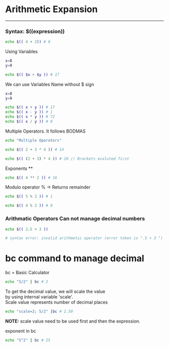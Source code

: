 # Arithmetic Expansion
----

### Syntax: $((expression))

```bash
echo $(( 4 + 2)) # 6
```

Using Variables
```bash
x=8
y=9

echo $(( $x + $y )) # 17
```
We can use Variables Name without $ sign

```bash
x=8
y=9

echo $(( x + y )) # 17
echo $(( x - y )) # 1
echo $(( x * y )) # 72
echo $(( x / y )) # 0 

```

Multiple Operators. It follows BODMAS
```bash
echo "Multiple Operators"

echo $(( 2 + 3 * 4 )) # 14

echo $(( (2 + 3) * 4 )) # 20 // Brackets evaluted first
```

Exponents **
```bash
echo $(( 4 ** 2 )) # 16
```

Modulo operator % -> Returns remainder
```bash
echo $(( 5 % 2 )) # 1

echo $(( 4 % 2 )) # 0
```

### Arithmatic Operators Can not manage decimal numbers

```bash
echo $(( 2.5 + 3 )) 

# syntax error: invalid arithmetic operator (error token is ".5 + 3 ")
```

# bc command to manage decimal

bc = Basic Calculator

```bash
echo "5/2" | bc # 2
```

To get the decimal value, we will scale the value \
by using internal variable 'scale'. \
Scale value represents number of decimal places

```bash
echo "scale=2; 5/2" |bc # 2.50
```
**NOTE:** scale value need to be used first and then the expression.

exponent in bc

```bash
echo "5^2" | bc # 25
```
